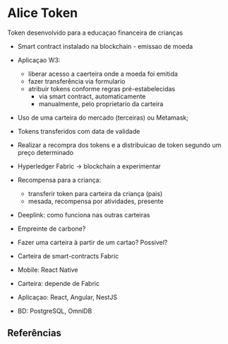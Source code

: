 # Alice Token 

Token desenvolvido para a educaçao financeira de crianças

- Smart contract instalado na blockchain - emissao de moeda 

- Aplicaçao W3: 
    - liberar acesso a caerteira onde a moeda foi emitida 
    - fazer transferência via formulario 
    - atribuir tokens conforme regras pré-estabelecidas 
        - via smart contract, automaticamente 
        - manualmente, pelo proprietario da carteira 
- Uso de uma carteira do mercado (terceiras) ou Metamask;
- Tokens transferidos com data de validade 
- Realizar a recompra dos tokens e a distribuicao de token segundo um preço determinado 
- Hyperledger Fabric -> blockchain a experimentar 
- Recompensa para a criança: 
    - transferir token para carteira da criança (pais)
    - mesada, recompensa por atividades, presente 
- Deeplink: como funciona nas outras carteiras 
- Empreinte de carbone? 
- Fazer uma carteira à partir de um cartao? Possivel? 
- Carteira de smart-contracts Fabric 
- Mobile: React Native 
- Carteira: depende de Fabric 
- Aplicaçao: React, Angular, NestJS 
- BD: PostgreSQL, OmniDB 


## Referências 
